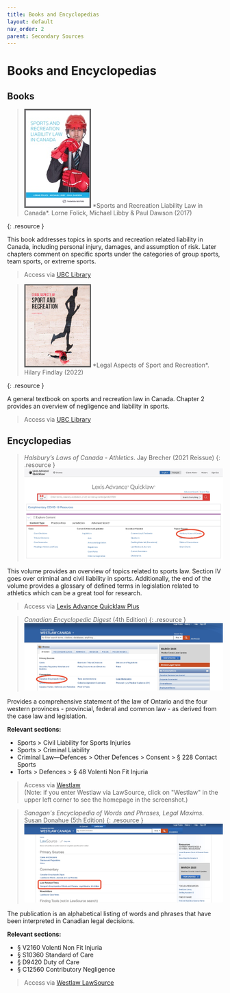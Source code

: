 ```yaml
---
title: Books and Encyclopedias
layout: default
nav_order: 2
parent: Secondary Sources
---
```

# Books and Encyclopedias

## Books

> <img src="/assets/images/Sports-and-Rec.jpg" style="width:150px; border: solid">  
> *Sports and Recreation Liability Law in Canada*. Lorne Folick, Michael Libby & Paul Dawson (2017) 
{: .resource }

This book addresses topics in sports and recreation related liability in Canada, including personal injury, damages, and assumption of risk. Later chapters comment on specific sports under the categories of group sports, team sports, or extreme sports. 

> Access via [UBC Library](https://go.exlibris.link/8wFwKWMh)

> <img src="/assets/images/LASR_Web.jpg" style="width:150px; border: solid">  
> *Legal Aspects of Sport and Recreation*. Hilary Findlay (2022) 
{: .resource }

A general textbook on sports and recreation law in Canada. Chapter 2 provides an overview of negligence and liability in sports. 

> Access via [UBC Library](https://go.exlibris.link/D0PwbSZG)

## Encyclopedias

> *Halsbury’s Laws of Canada - Athletics*. Jay Brecher (2021 Reissue)
{: .resource }
![Screenshot of where to find Halsbury’s Laws of Canada in Lexis Advance](/assets/images/Halsbury.jpg)

This volume provides an overview of topics related to sports law. Section IV goes over criminal and civil liability in sports. Additionally, the end of the volume provides a glossary of defined terms in legislation related to athletics which can be a great tool for research. 

> Access via [Lexis Advance Quicklaw Plus](https://resources.library.ubc.ca/page.php?details=lexis-advance-quicklaw-plus&id=2403)

> *Canadian Encyclopedic Digest* (4th Edition)
{: .resource }
![Screenshot of where to find Canadian Encyclopedic Digest in Westlaw](/assets/images/CED.jpg)

Provides a comprehensive statement of the law of Ontario and the four western provinces - provincial, federal and common law - as derived from the case law and legislation.

**Relevant sections:** 

- Sports > Civil Liability for Sports Injuries
- Sports > Criminal Liability
- Criminal Law—Defences > Other Defences > Consent > § 228 Contact Sports
- Torts > Defences > § 48 Volenti Non Fit Injuria

> Access via [Westlaw](https://resources.library.ubc.ca/page.php?details=lawsource&id=2653)  
(Note: if you enter Westlaw via LawSource, click on "Westlaw" in the upper left corner to see the homepage in the screenshot.)

> *Sanagan's Encyclopedia of Words and Phrases, Legal Maxims*. Susan Donahue (5th Edition)
{: .resource }
![Screenshot of where to find Sanagan's Encyclopedia of Words and Phrases in LawSource](/assets/images/Sanagan.jpg)

The publication is an alphabetical listing of words and phrases that have been interpreted in Canadian legal decisions. 

**Relevant sections:**  

- § V2160 Volenti Non Fit Injuria
- § S10360 Standard of Care
- § D9420 Duty of Care
- § C12560 Contributory Negligence

> Access via [Westlaw LawSource](https://resources.library.ubc.ca/page.php?details=lawsource&id=2653)
